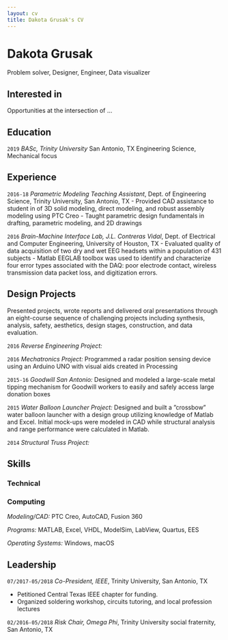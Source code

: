 ```yaml
---
layout: cv
title: Dakota Grusak's CV
---
```

# Dakota Grusak

Problem solver, Designer, Engineer, Data visualizer

## Interested in

Opportunities at the intersection of …

## Education

`2019`
_BASc, Trinity University_ San Antonio, TX
Engineering Science, Mechanical focus

## Experience

`2016-18`
_Parametric Modeling Teaching Assistant_, Dept. of Engineering Science, Trinity University, San Antonio, TX
    - Provided CAD assistance to student in of 3D solid modeling, direct modeling, and robust assembly modeling using PTC Creo
    - Taught parametric design fundamentals in drafting, parametric modeling, and 2D drawings

`2016`
_Brain-Machine Interface Lab, J.L. Contreras Vidal_, Dept. of Electrical and Computer Engineering, University of Houston, TX
    - Evaluated quality of data acquisition of two dry and wet EEG headsets within a population of 431 subjects
    - Matlab EEGLAB toolbox was used to identify and characterize four error types associated with the DAQ: poor electrode contact, wireless transmission data packet loss, and digitization errors.

## Design Projects

Presented projects, wrote reports and delivered oral presentations through an eight-course sequence of challenging projects including synthesis, analysis, safety, aesthetics, design stages, construction, and data evaluation.

`2016`
_Reverse Engineering Project:_

`2016`
_Mechatronics Project:_  Programmed a radar position sensing device using an Arduino UNO with visual aids created in Processing

`2015-16`
_Goodwill San Antonio:_ Designed and modeled a large-scale metal tipping mechanism for Goodwill workers to easily and safely access large donation boxes

`2015`
_Water Balloon Launcher Project:_ Designed and built a ”crossbow” water balloon launcher with a design group utilizing knowledge of Matlab and Excel. Initial mock-ups were modeled in CAD while structural analysis and range performance were calculated in Matlab.

`2014`
_Structural Truss Project:_

## Skills

### Technical

### Computing
_Modeling/CAD:_ PTC Creo, AutoCAD, Fusion 360

_Programs:_ MATLAB, Excel, VHDL, ModelSim, LabView, Quartus, EES

_Operating Systems:_ Windows, macOS

## Leadership

`07/2017-05/2018`
_Co-President, IEEE_, Trinity University, San Antonio, TX
- Petitioned Central Texas IEEE chapter for funding.
- Organized soldering workshop, circuits tutoring, and local profession lectures

`02/2016-05/2018`
_Risk Chair, Omega Phi_, Trinity University social fraternity, San Antonio, TX
